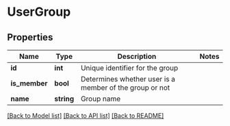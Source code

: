 # UserGroup

## Properties
Name | Type | Description | Notes
------------ | ------------- | ------------- | -------------
**id** | **int** | Unique identifier for the group | 
**is_member** | **bool** | Determines whether user is a member of the group or not | 
**name** | **string** | Group name | 

[[Back to Model list]](../README.md#documentation-for-models) [[Back to API list]](../README.md#documentation-for-api-endpoints) [[Back to README]](../README.md)


